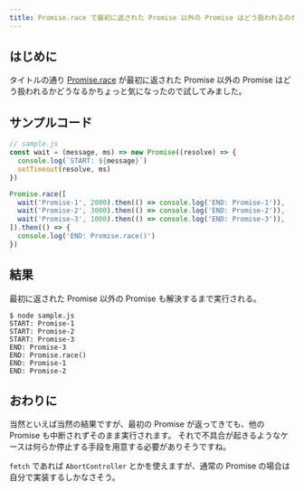```yaml
---
title: Promise.race で最初に返された Promise 以外の Promise はどう扱われるのか調べる
---
```


## はじめに

タイトルの通り [Promise.race](https://developer.mozilla.org/ja/docs/Web/JavaScript/Reference/Global_Objects/Promise/race) が最初に返された Promise 以外の Promise はどう扱われるかどうなるかちょっと気になったので試してみました。

## サンプルコード

```javascript
// sample.js
const wait = (message, ms) => new Promise((resolve) => {
  console.log(`START: ${message}`)
  setTimeout(resolve, ms)
})

Promise.race([
  wait('Promise-1', 2000).then(() => console.log('END: Promise-1')),
  wait('Promise-2', 3000).then(() => console.log('END: Promise-2')),
  wait('Promise-3', 1000).then(() => console.log('END: Promise-3')),
]).then(() => {
  console.log('END: Promise.race()')
})
```

## 結果

最初に返された Promise 以外の Promise も解決するまで実行される。

```shell
$ node sample.js 
START: Promise-1
START: Promise-2
START: Promise-3
END: Promise-3
END: Promise.race()
END: Promise-1
END: Promise-2
```

## おわりに

当然といえば当然の結果ですが、最初の Promise が返ってきても、他の Promise も中断されずそのまま実行されます。
それで不具合が起きるようなケースは何らか停止する手段を用意する必要がありそうですね。

`fetch` であれば `AbortController` とかを使えますが、通常の Promise の場合は自分で実装するしかなさそう。

